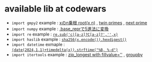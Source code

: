 <link rel="stylesheet" type="text/css" href="/assets/css/styles.css">

# available lib at codewars 

* `import gmpy2`  example : [xのn乗根 root(x,n)](https://www.codewars.com/kata/reviews/572af8eb9e69bf1329000036/groups/65b02c5766e84700012b952f)  , [twin primes](https://www.codewars.com/kata/reviews/6117f77c0c70a70001ae2313/groups/611824f1497d5e0001725ef1) , [next prime](https://www.codewars.com/kata/reviews/6117f77c0c70a70001ae2313/groups/61f8e2aa398ead00015bb9e2)
* `import numpy` example : [.base_reprで5進法に変換](https://atcoder.jp/contests/abc336/submissions/49343419)
* `import re` example : [`re.sub('c|[a-z]?C[a-z]?','',x)`](https://www.codewars.com/kata/reviews/62b769aaef340600014f7f3a/groups/64a69b6dfbed130001b5bae1)
* `import haslib` example : [`sha256(x.encode()).hexdigest()`](https://www.codewars.com/kata/reviews/587fb72807076d73c200068a/groups/588752311fe4490415000261)
* `import datetime` exmaple : [`(date(2024,1,1)+timedelta(x)).strftime("%B, %-d")`](https://www.codewars.com/kata/reviews/602d5f49265b840001f3ca4d/groups/6030b82e99b32b0001557fea)
* `import itertools` example : [zip_longest with fillvalue=''](https://www.codewars.com/kata/reviews/6274c394871b6200017aefd2/groups/6274dd3af229f5000178ed96) , [groupby](https://www.codewars.com/kata/reviews/63617a951a7c220001edfeba/groups/63b612398bc05e00011695a0)

